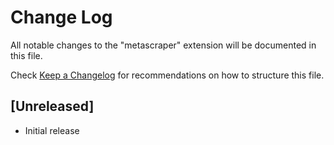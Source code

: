 # Change Log

All notable changes to the "metascraper" extension will be documented in this file.

Check [Keep a Changelog](http://keepachangelog.com/) for recommendations on how to structure this file.

## [Unreleased]

- Initial release